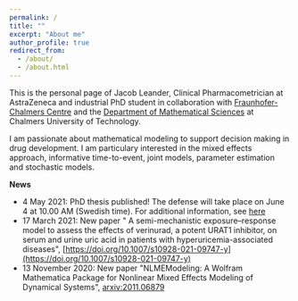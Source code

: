 ```yaml
---
permalink: /
title: ""
excerpt: "About me"
author_profile: true
redirect_from: 
  - /about/
  - /about.html
---
```


This is the personal page of Jacob Leander, Clinical Pharmacometrician at AstraZeneca and industrial PhD student in collaboration with <a href ="http://www.fcc.chalmers.se/">Fraunhofer-Chalmers Centre</a> and the <a href ="https://www.chalmers.se/en/departments/math/Pages/default.aspx">Department of Mathematical Sciences</a> at Chalmers University of Technology.

I am passionate about mathematical modeling to support decision making in drug development. I am particulary interested in the mixed effects approach, informative time-to-event, joint models, parameter estimation and stochastic models.

**News**

- 4 May 2021: PhD thesis published! The defense will take place on June 4 at 10.00 AM (Swedish time). For additional information, see [here](https://research.chalmers.se/en/publication/523650) <br>
- 17 March 2021: New paper " A semi-mechanistic exposure–response model to assess the effects of verinurad, a potent URAT1 inhibitor, on serum and urine uric acid in patients with hyperuricemia-associated diseases", [https://doi.org/10.1007/s10928-021-09747-y](https://doi.org/10.1007/s10928-021-09747-y)	<br>
- 13 November 2020: New paper "NLMEModeling: A Wolfram Mathematica Package for Nonlinear Mixed Effects Modeling of Dynamical Systems", [arxiv:2011.06879](https://arxiv.org/abs/2011.06879)
